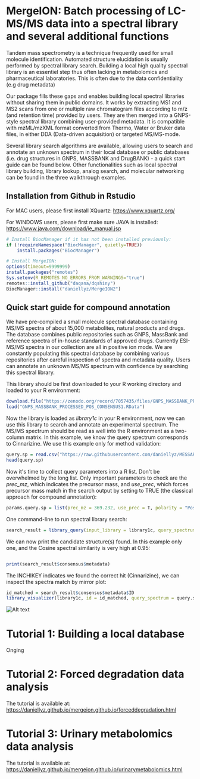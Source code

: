 # MergeION: Batch processing of LC-MS/MS data into a spectral library and several additional functions

Tandem mass spectrometry is a technique frequently used for small molecule identification. Automated structure elucidation is usually performed by spectral library search. Building a local high quality spectral library is an essentiel step thus often lacking in metabolomics and pharmaceutical laboratories. This is often due to the data confidentiality (e.g drug metadata) 

Our package fills these gaps and enables building local spectral libraries without sharing them in public domains. It works by extracting MS1 and MS2 scans from one or multiple raw chromatogram files according to m/z (and retention time) provided by users. They are then merged into a GNPS-style spectral library combining user-provided metadata. It is compatible with mzML/mzXML format converted from Thermo, Water or Bruker data files, in either DDA (Data-driven acquisition) or targeted MS/MS-mode.

Several library search algorithms are available, allowing users to search and annotate an unknown spectrum in their local database or public databases (i.e. drug structures in GNPS, MASSBANK and DrugBANK) - a quick start guide can be found below. Other functionalities such as local spectral library building, library lookup, analog search, and molecular networking can be found in the three walkthrough examples.
  
## Installation from Github in Rstudio

For MAC users, please first install XQuartz: https://www.xquartz.org/

For WINDOWS users, please first make sure JAVA is installed: https://www.java.com/download/ie_manual.jsp

```R
# Install BiocManager if it has not been installed previously:
if (!requireNamespace("BiocManager", quietly=TRUE))
    install.packages("BiocManager")

# Install MergeION:
options(timeout=9999999)
install.packages("remotes")
Sys.setenv(R_REMOTES_NO_ERRORS_FROM_WARNINGS="true") 
remotes::install_github("daqana/dqshiny")
BiocManager::install("daniellyz/MergeION2")
```

## Quick start guide for compound annotation

We have pre-compiled a small molecule spectral database containing MS/MS spectra of about 15,000 metabolites, natural products and drugs. The database combines public repositories such as GNPS, MassBank and reference spectra of in-house standards of approved drugs. Currently ESI-MS/MS spectra in our collection are all in positive ion mode. We are constantly populating this spectral database by combining various repositories after careful inspection of spectra and metadata quality. Users can annotate an unknown MS/MS spectrum with confidence by searching this spectral library.

This library should be first downloaded to your R working directory and loaded to your R environment:

```R
download.file("https://zenodo.org/record/7057435/files/GNPS_MASSBANK_PROCESSED_POS_CONSENSUS1.RData?download=1", "GNPS_MASSBANK_PROCESSED_POS_CONSENSUS1.RData")
load("GNPS_MASSBANK_PROCESSED_POS_CONSENSUS1.RData")
```

Now the library is loaded as _library1c_ in your R environment, now we can use this library to search and annotate an experimental spectrum. The MS/MS spectrum should be read as well into the R environment as a two-column matrix. In this example, we know the query spectrum corresponds to Cinnarizine. We use this example only for method validation:

```R
query.sp = read.csv("https://raw.githubusercontent.com/daniellyz/MESSAR/master/MESSAR_WEBSERVER_DEMO/example_cinnarizine.txt", header = F, sep = "\t")
head(query.sp)

```

Now it's time to collect query parameters into a R list. Don't be overwhelmed by the long list. Only important parameters to check are the _prec_mz_, which indicates the precursor mass, and _use_prec_, which forces precursor mass match in the search output by setting to TRUE (the classical approach for compound annotation):

```R
params.query.sp = list(prec_mz = 369.232, use_prec = T, polarity = "Positive", method = "Cosine", min_frag_match = 6, min_score = 0, reaction_type = "Metabolic")

```

One command-line to run spectral library search:

```R
search_result = library_query(input_library = library1c, query_spectrum = query.sp, params.query.sp = params.query.sp)

```

We can now print the candidate structure(s) found. In this example only one, and the Cosine spectral similarity is very high at 0.95: 

```R

print(search_result$consensus$metadata)

```

The INCHIKEY indicates we found the correct hit (Cinnarizine), we can inspect the spectra match by mirror plot:

```R
id_matched = search_result$consensus$metadata$ID
library_visualizer(library1c, id = id_matched, query_spectrum = query.sp)
```

![Alt text](https://raw.githubusercontent.com/daniellyz/MergeION/master/inst/Mirror3.PNG "Mirror Cinnarizine")

# Tutorial 1: Building a local database

Onging

# Tutorial 2: Forced degradation data analysis

The tutorial is available at: https://daniellyz.github.io/mergeion.github.io/forceddegradation.html

# Tutorial 3: Urinary metabolomics data analysis

The tutorial is available at: https://daniellyz.github.io/mergeion.github.io/urinarymetabolomics.html

